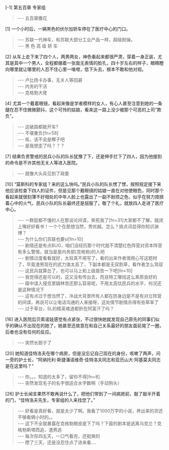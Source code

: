 
[-1] 第五百章 专家组
>--- 五百章撒花<br>

[1] 一个小时后，一辆黑色的伏尔加轿车停在了医疗中心的门口。
>--- 苏联一代神车，和苏联大部分工业产品一样，超级耐操。<br>
>--- 黑 色 高 级 轿 车<br>

[2] 从车上走下来了四个人，两男两女，神色看起来都很严肃，穿着一身正装，尤其是其中一个男人，全程都绷着一张面无表情的脸孔，四十岁左右的样子，眼睛瞪向哪里就让哪里的人忍不住心里一咯噔，低下头去，根本不敢和他对视。
>--- 卢比扬卡办事，无关人等回避<br>
>--- 内务的干活<br>
>--- 克格勃大佬<br>

[4] 尤其一个戴着眼镜，看起来像是学者模样的女人，有心人甚至注意到她的一条腿在忍不住微微颤抖，这个可怜的姑娘，看来这一路上没少被那个可恶的上司“欺负”。
>--- 这破路都能开车?<br>
>--- 不堪重负[fn=58]<br>
>--- 咳，该不会是椰子吧<br>
>--- 是我想歪了吗？？？<br>

[7] 结果负责警戒的民兵小队的队长犹豫了下，还是伸手拦下了四人，因为他接到的命令是不许其他无关人等进入医院。
>--- 就像大头兵见到了政委<br>

[10] “莫斯科的专家组？来的这么快吗。”民兵小队的队长愣了愣，按照规定接下来他应该检查下四人的证件，但是见那个戴眼镜的姑娘一直在对他使眼色，同时那个看起来就很刻薄不好相处的中年人脸上也露出了一副不耐烦之色，似乎在努力按捺着心中的火气，民兵小队的队长最终还是屈服了，敬了个礼，就放四人走进了医疗中心。
>--- 一群屁都不懂的人在那谈论间谍，笑死我了[fn=31]大家都不了解，就闭上嘴好好看书！一个个在那想当然，秀优越。怎么？挑点词显得你知识渊博？<br>
>--- 为什么你们苏联也要sl[fn=10]<br>
>--- 剧情还是有点BUG，咱们没经历那个时代就不清楚红色阵营对资本阵营有多么警惕，就当是是内务部(克格勃)的人吧<br>
>--- 剧情过度看看就好，太较真不用写了，看的出来作者很用心写这题材了，毕竟渣男现在的武力值太高了，下副本都是无双割草，看作者怎么驾驭<br>
>--- 这民兵就算怂了，也可以马上和上级报告一下吧[fn=10]<br>
>--- 我觉得还是可以的，这又没有传出去，而且特工哪找这么素质良好的<br>
>--- 碟中谍入侵克里姆林宫还那么容易呢，不用太高估民兵的水平，何况还是这种情况下<br>
>--- 这有点过于想当然了，冷战大背景所有人都在防身边是不是有对立阵营的间谍，再说可以让电话沟通的人来接呀，这处情节剧情杀得有些草率了<br>
>--- 过于草台，SL的精英难道都折在阿富汗了吗？<br>

[16] 进入医院后贝索诺娃感觉有点紧张，不过很快她就发现自己原先的同事们似乎的确认不出现在的她了，她甚至还故意在和自己关系最好的朋友面前晃了一圈，后者也没有任何的反应。
>--- 突然长胆子了<br>

[20] 她知道佳特洛夫在哪个病房，但是没忘记自己现在的身份，咳嗽了两声，问一旁的护士长，“阿纳托利·斯捷潘诺维奇·佳特洛夫同志和亚历山大·阿基莫夫同志是在这里吗？”
>--- 你。。。知道的太多了，留你不得[fn=8]<br>
>--- 突然发现毛子的名字很适合水字数啊（手动狗头）<br>

[26] 护士长闻言果然不敢再说什么了，把他们带到了一间病房前，敲了敲半开着的门，“佳特洛夫先生，专家组的人来找您了。”
>--- 好看是真好看，就是太少了啊。我看了1000万字的小说，养出来的货还不够看俩小时的。。<br>
>--- 这下不全就暴露在克格勃眼皮底下了吗？下面的剧本是逃离乌克兰？克格勃斯塔西追，渣男逃<br>
>--- 每次存四五天，一口气看完，还挺爽的<br>
>--- 攒了三天，还是没忍住点了进来看....<br>
